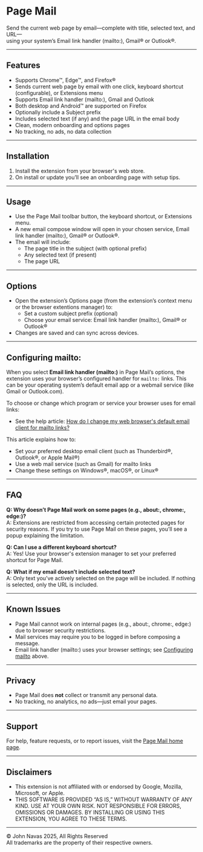 # Page Mail

Send the current web page by email—complete with title, selected text, and URL—   
using your system’s Email link handler (mailto:), Gmail® or Outlook®.

---

## Features

- Supports Chrome™, Edge™, and Firefox®
- Sends current web page by email with one click, keyboard shortcut (configurable), or Extensions menu
- Supports Email link handler (mailto:), Gmail and Outlook
- Both desktop and Android™ are supported on Firefox
- Optionally include a Subject prefix
- Includes selected text (if any) and the page URL in the email body
- Clean, modern onboarding and options pages
- No tracking, no ads, no data collection

---

## Installation

1. Install the extension from your browser's web store.
2. On install or update you’ll see an onboarding page with setup tips.

---

## Usage

- Use the Page Mail toolbar button, the keyboard shortcut, or Extensions menu.
- A new email compose window will open in your chosen service, Email link handler (mailto:), Gmail® or Outlook®.
- The email will include:
  - The page title in the subject (with optional prefix)
  - Any selected text (if present)
  - The page URL

---

## Options

- Open the extension’s Options page (from the extension’s context menu or the browser extentions manager) to:
  - Set a custom subject prefix (optional)
  - Choose your email service: Email link handler (mailto:), Gmail® or Outlook®
- Changes are saved and can sync across devices.

---

## Configuring mailto:

When you select **Email link handler (mailto:)** in Page Mail’s options, the extension uses your browser’s configured handler for `mailto:` links. This can be your operating system’s default email app or a webmail service (like Gmail or Outlook.com).

To choose or change which program or service your browser uses for email links:

- See the help article: [How do I change my web browser's default email client for mailto links?](https://support.procore.com/faq/how-do-i-change-my-web-browsers-default-email-client-for-mailto-links)

This article explains how to:
- Set your preferred desktop email client (such as Thunderbird®, Outlook®, or Apple Mail®)
- Use a web mail service (such as Gmail) for mailto links
- Change these settings on Windows®, macOS®, or Linux®

---

## FAQ

**Q: Why doesn’t Page Mail work on some pages (e.g., about:, chrome:, edge:)?**  
A: Extensions are restricted from accessing certain protected pages for security reasons. If you try to use Page Mail on these pages, you’ll see a popup explaining the limitation.

**Q: Can I use a different keyboard shortcut?**  
A: Yes! Use your browser's extension manager to set your preferred shortcut for Page Mail.

**Q: What if my email doesn’t include selected text?**  
A: Only text you’ve actively selected on the page will be included. If nothing is selected, only the URL is included.

---

## Known Issues

- Page Mail cannot work on internal pages (e.g., about:, chrome:, edge:) due to browser security restrictions.
- Mail services may require you to be logged in before composing a message.
- Email link handler (mailto:) uses your browser settings; see [Configuring mailto](#configuring-mailto) above.

---

## Privacy

- Page Mail does **not** collect or transmit any personal data.  
- No tracking, no analytics, no ads—just email your pages.

---

## Support

For help, feature requests, or to report issues, visit the [Page Mail home page](https://github.com/JNavas2/Page-Mail).

---

## Disclaimers

- This extension is not affiliated with or endorsed by Google, Mozilla, Microsoft, or Apple.
- THIS SOFTWARE IS PROVIDED “AS IS,” WITHOUT WARRANTY OF ANY KIND. USE AT YOUR OWN RISK. NOT RESPONSIBLE FOR ERRORS, OMISSIONS OR DAMAGES. BY INSTALLING OR USING THIS EXTENSION, YOU AGREE TO THESE TERMS.

---

© John Navas 2025, All Rights Reserved   
All trademarks are the property of their respective owners.
